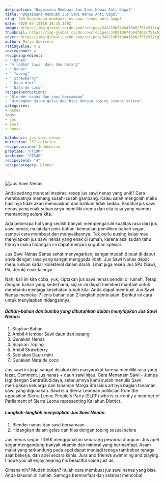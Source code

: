 ```yaml
---
description: "Bagaimana Membuat Jus Sawi Nenas Anti Gagal"
title: "Bagaimana Membuat Jus Sawi Nenas Anti Gagal"
slug: 249-bagaimana-membuat-jus-sawi-nenas-anti-gagal
date: 2020-07-12T10:18:35.179Z
image: https://img-global.cpcdn.com/recipes/340210b74b04f8b8/751x532cq70/jus-sawi-nenas-foto-resep-utama.jpg
thumbnail: https://img-global.cpcdn.com/recipes/340210b74b04f8b8/751x532cq70/jus-sawi-nenas-foto-resep-utama.jpg
cover: https://img-global.cpcdn.com/recipes/340210b74b04f8b8/751x532cq70/jus-sawi-nenas-foto-resep-utama.jpg
author: Mario Guerrero
ratingvalue: 4.2
reviewcount: 4
recipeingredient:
- " Bahan"
- "4 lembar Sawi  daun dan batang"
- " Nenas"
- " Toping"
- " Strawberry"
- " Daun mint"
- " Nata de coco"
recipeinstructions:
- "Blender nanas dan sawi bersamaan"
- "Hidangkan dalam gelas dan hias dengan toping sesuai selera"
categories:
- Resep
tags:
- jus
- sawi
- nenas

katakunci: jus sawi nenas 
nutrition: 237 calories
recipecuisine: Indonesian
preptime: "PT19M"
cooktime: "PT54M"
recipeyield: "4"
recipecategory: Dinner

---
```



![Jus Sawi Nenas](https://img-global.cpcdn.com/recipes/340210b74b04f8b8/751x532cq70/jus-sawi-nenas-foto-resep-utama.jpg)

Anda sedang mencari inspirasi resep jus sawi nenas yang unik? Cara membuatnya memang susah-susah gampang. Kalau salah mengolah maka hasilnya tidak akan memuaskan dan bahkan tidak sedap. Padahal jus sawi nenas yang enak seharusnya memiliki aroma dan cita rasa yang mampu memancing selera kita.

Ada beberapa hal yang sedikit banyak mempengaruhi kualitas rasa dari jus sawi nenas, mulai dari jenis bahan, kemudian pemilihan bahan segar, sampai cara membuat dan menyajikannya. Tak perlu pusing kalau mau menyiapkan jus sawi nenas yang enak di rumah, karena asal sudah tahu triknya maka hidangan ini dapat menjadi suguhan spesial.

Jus Sawi Nenas Sanas sehat menyegarkan, sangat mudah dibuat di dapur anda dengan rasa yang sangat menggoda lidah. Jus Sawi Nenas dapat menurunkan kadar kolesterol dalam darah. Lihat juga resep Jus SPJ (Sawi, Pir, Jeruk) enak lainnya.


Nah, kali ini kita coba, yuk, ciptakan jus sawi nenas sendiri di rumah. Tetap dengan bahan yang sederhana, sajian ini dapat memberi manfaat untuk membantu menjaga kesehatan tubuh kita. Anda dapat membuat Jus Sawi Nenas memakai 7 jenis bahan dan 2 langkah pembuatan. Berikut ini cara untuk menyiapkan hidangannya.

<!--inarticleads1-->

##### Bahan-bahan dan bumbu yang dibutuhkan dalam menyiapkan Jus Sawi Nenas:

1. Siapkan  Bahan
1. Ambil 4 lembar Sawi  daun dan batang
1. Gunakan  Nenas
1. Siapkan  Toping
1. Ambil  Strawberry
1. Sediakan  Daun mint
1. Gunakan  Nata de coco


Jus sawi ini juga sangat disukai oleh masyarakat karena memiliki rasa yang lezat. Comment. jus nanas + daun sawi hijau. Cara Menanam Sawi - Jumpa lagi dengan SentraBudidaya, sebelumnya kami sudah menulis Sawi merupakan keluarga dari tanaman Marga Brassica artinya bagian tanaman sawi yang digunakan. Sawi is a Sierra Leonean politician from the opposition Sierra Leone People&#39;s Party (SLPP) who is currently a member of Parliament of Sierra Leone representing Kailahun District. 

<!--inarticleads2-->

##### Langkah-langkah menyiapkan Jus Sawi Nenas:

1. Blender nanas dan sawi bersamaan
1. Hidangkan dalam gelas dan hias dengan toping sesuai selera


Jus nenas segar TIDAK menggunakan sebarang pewarna ataupun. Jus apel segar mengandung banyak vitamin dan mineral yang bermanfaat. Asam malat yang terkandung pada apel dapat menjadi tenaga tambahan tenaga saat bekerja, dan apel secara klinis. Jura and friends swimming and playing. I hope you all enjoy hearing his beautiful voice just as. 

Gimana nih? Mudah bukan? Itulah cara membuat jus sawi nenas yang bisa Anda lakukan di rumah. Semoga bermanfaat dan selamat mencoba!
